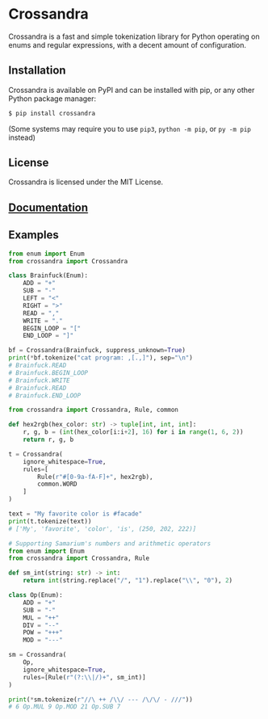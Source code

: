 # Crossandra
Crossandra is a fast and simple tokenization library for Python operating on
enums and regular expressions, with a decent amount of configuration.

## Installation
Crossandra is available on PyPI and can be installed with pip, or any other
Python package manager:
```sh
$ pip install crossandra
```
(Some systems may require you to use `pip3`, `python -m pip`, or `py -m pip`
instead)

## License
Crossandra is licensed under the MIT License.

## [Documentation](https://github.com/trag1c/crossandra/wiki/The-Crossandra-class)

## Examples
```py
from enum import Enum
from crossandra import Crossandra

class Brainfuck(Enum):
    ADD = "+"
    SUB = "-"
    LEFT = "<"
    RIGHT = ">"
    READ = ","
    WRITE = "."
    BEGIN_LOOP = "["
    END_LOOP = "]"

bf = Crossandra(Brainfuck, suppress_unknown=True)
print(*bf.tokenize("cat program: ,[.,]"), sep="\n")
# Brainfuck.READ
# Brainfuck.BEGIN_LOOP
# Brainfuck.WRITE
# Brainfuck.READ
# Brainfuck.END_LOOP
```
```py
from crossandra import Crossandra, Rule, common

def hex2rgb(hex_color: str) -> tuple[int, int, int]:
    r, g, b = (int(hex_color[i:i+2], 16) for i in range(1, 6, 2))
    return r, g, b

t = Crossandra(
    ignore_whitespace=True,
    rules=[
        Rule(r"#[0-9a-fA-F]+", hex2rgb),
        common.WORD
    ]
)

text = "My favorite color is #facade"
print(t.tokenize(text))
# ['My', 'favorite', 'color', 'is', (250, 202, 222)]
```
```py
# Supporting Samarium's numbers and arithmetic operators
from enum import Enum
from crossandra import Crossandra, Rule

def sm_int(string: str) -> int:
    return int(string.replace("/", "1").replace("\\", "0"), 2)

class Op(Enum):
    ADD = "+"
    SUB = "-"
    MUL = "++"
    DIV = "--"
    POW = "+++"
    MOD = "---"

sm = Crossandra(
    Op,
    ignore_whitespace=True,
    rules=[Rule(r"(?:\\|/)+", sm_int)]
)

print(*sm.tokenize(r"//\ ++ /\\/ --- /\/\/ - ///"))
# 6 Op.MUL 9 Op.MOD 21 Op.SUB 7
```
